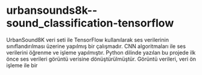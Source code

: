 # urbansounds8k--sound_classification-tensorflow
UrbanSound8K veri seti ile TensorFlow kullanılarak ses verilerinin sınıflandırılması üzerine yapılmış bir çalışmadır.  CNN algoritmaları ile ses verilerini öğrenme ve işleme yapılmıştır. Python dilinde yazılan bu projede ilk önce ses verileri görüntü verisine dönüştürülmüştür. Görüntü verileri, veri ön işleme ile bir
